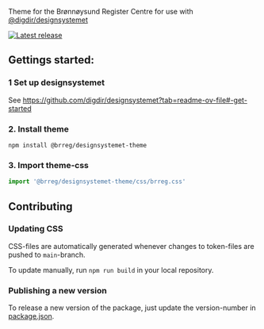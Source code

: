 Theme for the Brønnøysund Register Centre for use with [@digdir/designsystemet](https://github.com/digdir/designsystemet)

[![Latest release](https://img.shields.io/npm/v/%40brreg%2Fdesignsystemet-theme)](https://www.npmjs.com/package/@brreg/designsystemet-theme)

## Gettings started:

### 1 Set up designsystemet
See https://github.com/digdir/designsystemet?tab=readme-ov-file#-get-started

### 2. Install theme


````
npm install @brreg/designsystemet-theme
````

### 3. Import theme-css
````ts
import '@brreg/designsystemet-theme/css/brreg.css'
````

## Contributing

### Updating CSS
CSS-files are automatically generated whenever changes to token-files are pushed to `main`-branch.

To update manually, run ```npm run build``` in your local repository.


### Publishing a new version
To release a new version of the package, just update the version-number in [package.json](package.json).
